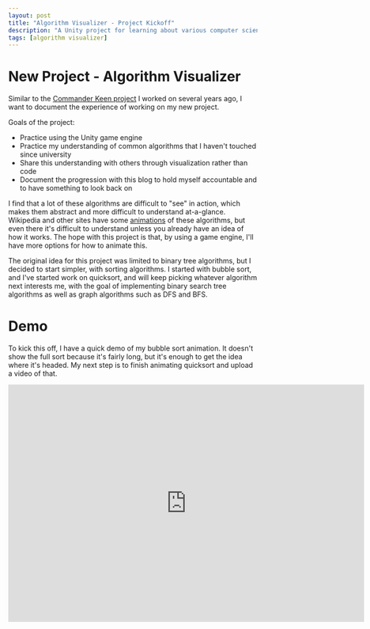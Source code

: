 ```yaml
---
layout: post
title: "Algorithm Visualizer - Project Kickoff"
description: "A Unity project for learning about various computer science algorithms."
tags: [algorithm visualizer]
---
```


# New Project - Algorithm Visualizer

Similar to the [Commander Keen project](https://planetlotus.github.io/tags.html) I worked on several years ago, I want to document the experience of working on my new project.

Goals of the project:

* Practice using the Unity game engine
* Practice my understanding of common algorithms that I haven't touched since university
* Share this understanding with others through visualization rather than code
* Document the progression with this blog to hold myself accountable and to have something to look back on

I find that a lot of these algorithms are difficult to "see" in action, which makes them abstract and more difficult to understand at-a-glance. Wikipedia and other sites have some [animations](https://en.wikipedia.org/wiki/Quicksort) of these algorithms, but even there it's difficult to understand unless you already have an idea of how it works. The hope with this project is that, by using a game engine, I'll have more options for how to animate this.

The original idea for this project was limited to binary tree algorithms, but I decided to start simpler, with sorting algorithms. I started with bubble sort, and I've started work on quicksort, and will keep picking whatever algorithm next interests me, with the goal of implementing binary search tree algorithms as well as graph algorithms such as DFS and BFS.

# Demo

To kick this off, I have a quick demo of my bubble sort animation. It doesn't show the full sort because it's fairly long, but it's enough to get the idea where it's headed. My next step is to finish animating quicksort and upload a video of that.

<iframe width="720" height="480" src="https://www.youtube.com/embed/c87btyr7Qw8" frameborder="0" allow="accelerometer; autoplay; encrypted-media; gyroscope; picture-in-picture" allowfullscreen></iframe>
